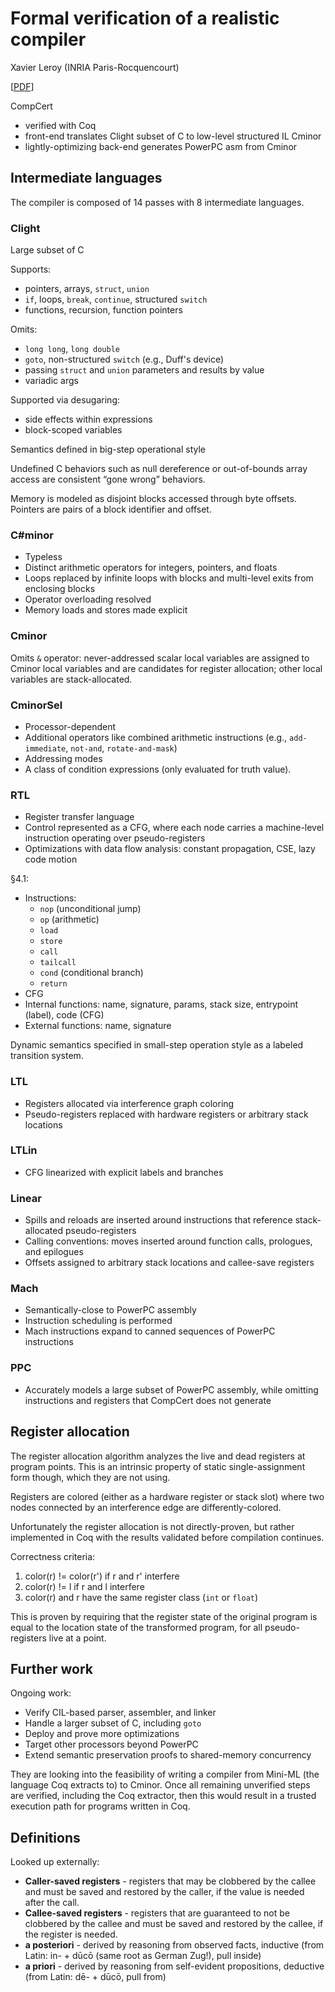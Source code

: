 # Formal verification of a realistic compiler

Xavier Leroy (INRIA Paris-Rocquencourt)

[[PDF](https://xavierleroy.org/publi/compcert-CACM.pdf)]

CompCert
- verified with Coq
- front-end translates Clight subset of C to low-level structured IL Cminor
- lightly-optimizing back-end generates PowerPC asm from Cminor

## Intermediate languages

The compiler is composed of 14 passes with 8 intermediate languages.

### Clight

Large subset of C

Supports:
- pointers, arrays, `struct`, `union`
- `if`, loops, `break`, `continue`, structured `switch`
- functions, recursion, function pointers

Omits:
- `long long`, `long double`
- `goto`, non-structured `switch` (e.g., Duff's device)
- passing `struct` and `union` parameters and results by value
- variadic args

Supported via desugaring:
- side effects within expressions
- block-scoped variables

Semantics defined in big-step operational style

Undefined C behaviors such as null dereference or out-of-bounds array access are
consistent “gone wrong” behaviors.

Memory is modeled as disjoint blocks accessed through byte offsets. Pointers are
pairs of a block identifier and offset.

### C#minor

- Typeless
- Distinct arithmetic operators for integers, pointers, and floats
- Loops replaced by infinite loops with blocks and multi-level exits from
  enclosing blocks
- Operator overloading resolved
- Memory loads and stores made explicit

### Cminor

Omits `&` operator: never-addressed scalar local variables are assigned to
Cminor local variables and are candidates for register allocation; other local
variables are stack-allocated.

### CminorSel

- Processor-dependent
- Additional operators like combined arithmetic instructions (e.g.,
  `add-immediate`, `not-and`, `rotate-and-mask`)
- Addressing modes
- A class of condition expressions (only evaluated for truth value).

### RTL

- Register transfer language
- Control represented as a CFG, where each node carries a machine-level
  instruction operating over pseudo-registers
- Optimizations with data flow analysis: constant propagation, CSE, lazy code
  motion

§4.1:

- Instructions:
  - `nop` (unconditional jump)
  - `op` (arithmetic)
  - `load`
  - `store`
  - `call`
  - `tailcall`
  - `cond` (conditional branch)
  - `return`
- CFG
- Internal functions: name, signature, params, stack size, entrypoint (label),
  code (CFG)
- External functions: name, signature

Dynamic semantics specified in small-step operation style as a labeled
transition system.

### LTL

- Registers allocated via interference graph coloring
- Pseudo-registers replaced with hardware registers or arbitrary stack locations

### LTLin

- CFG linearized with explicit labels and branches

### Linear

- Spills and reloads are inserted around instructions that reference
  stack-allocated pseudo-registers
- Calling conventions: moves inserted around function calls, prologues, and
  epilogues
- Offsets assigned to arbitrary stack locations and callee-save registers

### Mach

- Semantically-close to PowerPC assembly
- Instruction scheduling is performed
- Mach instructions expand to canned sequences of PowerPC instructions

### PPC

- Accurately models a large subset of PowerPC assembly, while omitting
  instructions and registers that CompCert does not generate

## Register allocation

The register allocation algorithm analyzes the live and dead registers at
program points. This is an intrinsic property of static single-assignment form
though, which they are not using.

Registers are colored (either as a hardware register or stack slot) where two
nodes connected by an interference edge are differently-colored.

Unfortunately the register allocation is not directly-proven, but rather
implemented in Coq with the results validated before compilation continues.

Correctness criteria:
1. color(r) != color(r') if r and r' interfere
2. color(r) != l if r and l interfere
3. color(r) and r have the same register class (`int` or `float`)

This is proven by requiring that the register state of the original program is
equal to the location state of the transformed program, for all pseudo-registers
live at a point.

## Further work

Ongoing work:

- Verify CIL-based parser, assembler, and linker
- Handle a larger subset of C, including `goto`
- Deploy and prove more optimizations
- Target other processors beyond PowerPC
- Extend semantic preservation proofs to shared-memory concurrency

They are looking into the feasibility of writing a compiler from Mini-ML (the
language Coq extracts to) to Cminor. Once all remaining unverified steps are
verified, including the Coq extractor, then this would result in a trusted
execution path for programs written in Coq.

## Definitions

Looked up externally:

- **Caller-saved registers** - registers that may be clobbered by the callee and
  must be saved and restored by the caller, if the value is needed after the
  call.
- **Callee-saved registers** - registers that are guaranteed to not be clobbered
  by the callee and must be saved and restored by the callee, if the register is
  needed.
- **a posteriori** - derived by reasoning from observed facts, inductive (from
  Latin: in- + dūcō (same root as German Zug!), pull inside)
- **a priori** - derived by reasoning from self-evident propositions, deductive
  (from Latin: dē- + dūcō, pull from)
